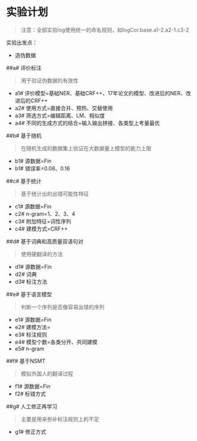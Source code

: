 # 实验计划
>注意：全部实验log使用统一的命名规则，如logCor.base.a1-2.a2-1.c3-2

实验出发点：
+ 造伪数据

##a# 评价标注
> 用于验证伪数据的有效性

+ a1# 评价模型=基础NER、基础CRF++、17年论文的模型、改进后的NER、改进后的CRF++
+ a2# 使用方式=直接合并、预热、交替使用
+ a3# 筛选方式=编辑距离、LM、相似度
+ a4# 不同的生成方式的结合=输入输出拼接、各类型上考量最优

##b# 基于随机
> 在随机生成的数据集上验证在大数据量上模型的能力上限

+ b1# 源数据=Fin
+ b1# 错误率=0.08、0.16


##c# 基于统计
> 基于统计出的出错可能性特征

+ c1# 源数据=Fin
+ c2# n-gram=1、2、3、4
+ c3# 附加特征=词性序列
+ c4# 建模方式=CRF++

##d# 基于词典和高质量双语句对
> 使用硬翻译的方法

+ d1# 源数据=Fin
+ d2# 词典
+ d3# 标注方法

##e# 基于语言模型
> 判断一个序列是否像容易出错的序列

+ e1# 源数据=Fin
+ e2# 建模方法=
+ e3# 标注规则
+ e4# 模型个数=各类分开、共同建模
+ e5# n-gram

##f# 基于NSMT
> 模拟外国人的翻译过程

+ f1# 源数据=Fin
+ f2# 标错方式

##g# 人工修正再学习
> 主要是用来弥补标注规则上的不足

+ g1# 修正方式
